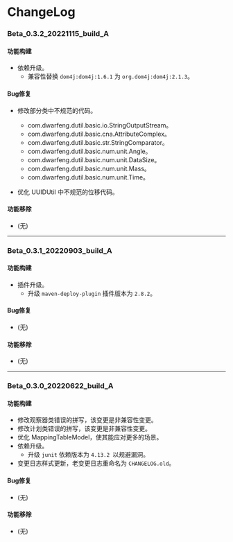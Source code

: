 # ChangeLog

### Beta_0.3.2_20221115_build_A

#### 功能构建

- 依赖升级。
  - 兼容性替换 `dom4j:dom4j:1.6.1` 为 `org.dom4j:dom4j:2.1.3`。

#### Bug修复

- 修改部分类中不规范的代码。
  - com.dwarfeng.dutil.basic.io.StringOutputStream。
  - com.dwarfeng.dutil.basic.cna.AttributeComplex。
  - com.dwarfeng.dutil.basic.str.StringComparator。
  - com.dwarfeng.dutil.basic.num.unit.Angle。
  - com.dwarfeng.dutil.basic.num.unit.DataSize。
  - com.dwarfeng.dutil.basic.num.unit.Mass。
  - com.dwarfeng.dutil.basic.num.unit.Time。

- 优化 UUIDUtil 中不规范的位移代码。

#### 功能移除

- (无)

---

### Beta_0.3.1_20220903_build_A

#### 功能构建

- 插件升级。
  - 升级 `maven-deploy-plugin` 插件版本为 `2.8.2`。

#### Bug修复

- (无)

#### 功能移除

- (无)

---

### Beta_0.3.0_20220622_build_A

#### 功能构建

- 修改观察器类错误的拼写，该变更是非兼容性变更。
- 修改计划类错误的拼写，该变更是非兼容性变更。
- 优化 MappingTableModel，使其能应对更多的场景。
- 依赖升级。
  - 升级 `junit` 依赖版本为 `4.13.2 `以规避漏洞。
- 变更日志样式更新，老变更日志重命名为 `CHANGELOG.old`。

#### Bug修复

- (无)

#### 功能移除

- (无)
